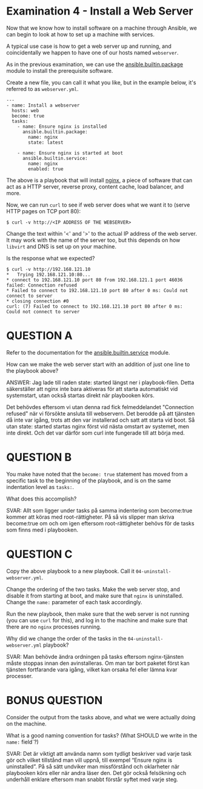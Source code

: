 # Examination 4 - Install a Web Server

Now that we know how to install software on a machine through Ansible, we can
begin to look at how to set up a machine with services.

A typical use case is how to get a web server up and running, and coincidentally
we happen to have one of our hosts named `webserver`.

As in the previous examination, we can use the [ansible.builtin.package](https://docs.ansible.com/ansible/latest/collections/ansible/builtin/package_module.html)
module to install the prerequisite software.

Create a new file, you can call it what you like, but in the example below, it's referred to as
`webserver.yml`.

    ---
    - name: Install a webserver
      hosts: web
      become: true
      tasks:
        - name: Ensure nginx is installed
          ansible.builtin.package:
            name: nginx
            state: latest

        - name: Ensure nginx is started at boot
          ansible.builtin.service:
            name: nginx
            enabled: true

The above is a playbook that will install [nginx](https://nginx.org/), a piece of software that can
act as a HTTP server, reverse proxy, content cache, load balancer, and more.

Now, we can run `curl` to see if web server does what we want it to (serve HTTP pages on TCP port 80):

    $ curl -v http://<IP ADDRESS OF THE WEBSERVER>

Change the text within '<' and '>' to the actual IP address of the web server. It may work with the
name of the server too, but this depends on how `libvirt` and DNS is set up on your machine.

Is the response what we expected?

    $ curl -v http://192.168.121.10
    *   Trying 192.168.121.10:80...
    * connect to 192.168.121.10 port 80 from 192.168.121.1 port 46036 failed: Connection refused
    * Failed to connect to 192.168.121.10 port 80 after 0 ms: Could not connect to server
    * closing connection #0
    curl: (7) Failed to connect to 192.168.121.10 port 80 after 0 ms: Could not connect to server

# QUESTION A

Refer to the documentation for the [ansible.builtin.service](https://docs.ansible.com/ansible/latest/collections/ansible/builtin/service_module.html)
module.

How can we make the web server start with an addition of just one line to the playbook above?

ANSWER: Jag lade till raden state: started längst ner i playbook-filen.
Detta säkerställer att nginx inte bara aktiveras för att starta automatiskt vid systemstart, utan också startas direkt när playbooken körs.

Det behövdes eftersom vi utan denna rad fick felmeddelandet "Connection refused" när vi försökte ansluta till webservern.
Det berodde på att tjänsten då inte var igång, trots att den var installerad och satt att starta vid boot.
Så utan state: started startas nginx först vid nästa omstart av systemet, men inte direkt. Och det var därför som curl inte fungerade till att börja med.

# QUESTION B

You make have noted that the `become: true` statement has moved from a specific task to the beginning
of the playbook, and is on the same indentation level as `tasks:`.

What does this accomplish?

SVAR: Allt som ligger under tasks på samma indentering som become:true kommer att köras med root-rättigheter. På så vis slipper man skriva become:true om och om igen eftersom root-rättigheter behövs för de tasks som finns med i playbooken. 

# QUESTION C

Copy the above playbook to a new playbook. Call it `04-uninstall-webserver.yml`.

Change the ordering of the two tasks. Make the web server stop, and disable it from starting at boot, and
make sure that `nginx` is uninstalled. Change the `name:` parameter of each task accordingly.

Run the new playbook, then make sure that the web server is not running (you can use `curl` for this), and
log in to the machine and make sure that there are no `nginx` processes running.

Why did we change the order of the tasks in the `04-uninstall-webserver.yml` playbook?

SVAR: Man behövde ändra ordningen på tasks eftersom nginx-tjänsten måste stoppas innan den avinstalleras.
Om man tar bort paketet först kan tjänsten fortfarande vara igång, vilket kan orsaka fel eller lämna kvar processer.

# BONUS QUESTION

Consider the output from the tasks above, and what we were actually doing on the machine.

What is a good naming convention for tasks? (What SHOULD we write in the `name:` field`?)

SVAR: Det är viktigt att använda namn som tydligt beskriver vad varje task gör och vilket tillstånd man vill uppnå, till exempel “Ensure nginx is uninstalled”. På så sätt undviker man missförstånd och oklarheter när playbooken körs eller när andra läser den. Det gör också felsökning och underhåll enklare eftersom man snabbt förstår syftet med varje steg.